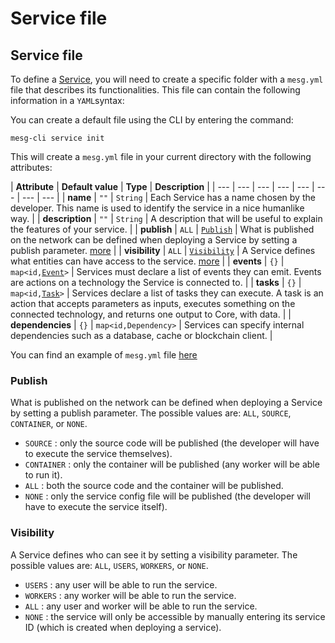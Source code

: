 # Service file

## Service file

To define a [Service](what-is-a-service.md), you will need to create a specific folder with a `mesg.yml` file that describes its functionalities. This file can contain the following information in a `YAML`syntax:

You can create a default file using the CLI by entering the command:

```text
mesg-cli service init
```

This will create a `mesg.yml` file in your current directory with the following attributes:

| **Attribute** | **Default value** | **Type** | **Description** |
| --- | --- | --- | --- | --- | --- | --- | --- |
| **name** | `""` | `String` | Each Service has a name chosen by the developer. This name is used to identify the service in a nice humanlike way. |
| **description** | `""` | `String` | A description that will be useful to explain the features of your service. |
| **publish** | `ALL` | [`Publish`](service-file.md#publish) | What is published on the network can be defined when deploying a Service by setting a publish parameter. [more](service-file.md#publish) |
| **visibility** | `ALL` | [`Visibility`](service-file.md#visibility) | A Service defines what entities can have access to the service. [more](service-file.md#visibility) |
| **events** | `{}` | `map<id,`[`Event`](communication-with-the-core.md)`>` | Services must declare a list of events they can emit. Events are actions on a technology the Service is connected to. |
| **tasks** | `{}` | `map<id,`[`Task`](tasks.md)`>` | Services declare a list of tasks they can execute. A task is an action that accepts parameters as inputs, executes something on the connected technology, and returns one output to Core, with data. |
| **dependencies** | `{}` | `map<id,Dependency>` | Services can specify internal dependencies such as a database, cache or blockchain client. |

You can find an example of `mesg.yml` file [here](https://github.com/mesg-foundation/service-ethereum/blob/master/mesg.yml)

### Publish

What is published on the network can be defined when deploying a Service by setting a publish parameter. The possible values are: `ALL`, `SOURCE`, `CONTAINER`, or `NONE`.

* `SOURCE` : only the source code will be published \(the developer will have to execute the service themselves\).
* `CONTAINER` : only the container will be published \(any worker will be able to run it\).
* `ALL` : both the source code and the container will be published.
* `NONE` : only the service config file will be published \(the developer will have to execute the service itself\).

### Visibility

A Service defines who can see it by setting a visibility parameter. The possible values are: `ALL`, `USERS`, `WORKERS`, or `NONE`.

* `USERS` : any user will be able to run the service.
* `WORKERS` : any worker will be able to run the service.
* `ALL` : any user and worker will be able to run the service.
* `NONE` : the service will only be accessible by manually entering its service ID \(which is created when deploying a service\).



